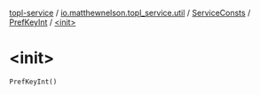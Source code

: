 [topl-service](../../../index.md) / [io.matthewnelson.topl_service.util](../../index.md) / [ServiceConsts](../index.md) / [PrefKeyInt](index.md) / [&lt;init&gt;](./-init-.md)

# &lt;init&gt;

`PrefKeyInt()`